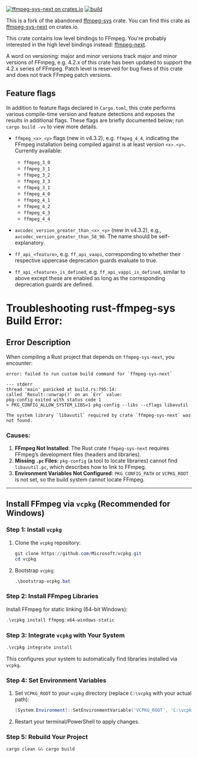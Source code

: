 [![ffmpeg-sys-next on crates.io](https://img.shields.io/crates/v/ffmpeg-sys-next?cacheSeconds=3600)](https://crates.io/crates/ffmpeg-sys-next)
[![build](https://github.com/zmwangx/rust-ffmpeg-sys/workflows/build/badge.svg)](https://github.com/zmwangx/rust-ffmpeg-sys/actions)

This is a fork of the abandoned [ffmpeg-sys](https://github.com/meh/rust-ffmpeg-sys) crate. You can find this crate as [ffmpeg-sys-next](https://crates.io/crates/ffmpeg-sys-next) on crates.io.

This crate contains low level bindings to FFmpeg. You're probably interested in the high level bindings instead: [ffmpeg-next](https://github.com/zmwangx/rust-ffmpeg).

A word on versioning: major and minor versions track major and minor versions of FFmpeg, e.g. 4.2.x of this crate has been updated to support the 4.2.x series of FFmpeg. Patch level is reserved for bug fixes of this crate and does not track FFmpeg patch versions.

## Feature flags

In addition to feature flags declared in `Cargo.toml`, this crate performs various compile-time version and feature detections and exposes the results in additional flags. These flags are briefly documented below; run `cargo build -vv` to view more details.

- `ffmpeg_<x>_<y>` flags (new in v4.3.2), e.g. `ffmpeg_4_4`, indicating the FFmpeg installation being compiled against is at least version `<x>.<y>`. Currently available:

  - `ffmpeg_3_0`
  - `ffmpeg_3_1`
  - `ffmpeg_3_2`
  - `ffmpeg_3_3`
  - `ffmpeg_3_1`
  - `ffmpeg_4_0`
  - `ffmpeg_4_1`
  - `ffmpeg_4_2`
  - `ffmpeg_4_3`
  - `ffmpeg_4_4`

- `avcodec_version_greater_than_<x>_<y>` (new in v4.3.2), e.g., `avcodec_version_greater_than_58_90`. The name should be self-explanatory.

- `ff_api_<feature>`, e.g. `ff_api_vaapi`, corresponding to whether their respective uppercase deprecation guards evaluate to true.

- `ff_api_<feature>_is_defined`, e.g. `ff_api_vappi_is_defined`, similar to above except these are enabled as long as the corresponding deprecation guards are defined.

# Troubleshooting rust-ffmpeg-sys Build Error:

## Error Description

When compiling a Rust project that depends on `ffmpeg-sys-next`, you encounter:

```text
error: failed to run custom build command for `ffmpeg-sys-next`

--- stderr
thread 'main' panicked at build.rs:795:14:
called `Result::unwrap()` on an `Err` value:
pkg-config exited with status code 1
> PKG_CONFIG_ALLOW_SYSTEM_LIBS=1 pkg-config --libs --cflags libavutil

The system library `libavutil` required by crate `ffmpeg-sys-next` was not found.
```

### Causes:

1. **FFmpeg Not Installed**: The Rust crate `ffmpeg-sys-next` requires FFmpeg’s development files (headers and libraries).
2. **Missing `.pc` Files**: `pkg-config` (a tool to locate libraries) cannot find `libavutil.pc`, which describes how to link to FFmpeg.
3. **Environment Variables Not Configured**: `PKG_CONFIG_PATH` or `VCPKG_ROOT` is not set, so the build system cannot locate FFmpeg.

---

## Install FFmpeg via `vcpkg` (Recommended for Windows)

### Step 1: Install `vcpkg`

1. Clone the `vcpkg` repository:
   ```powershell
   git clone https://github.com/Microsoft/vcpkg.git
   cd vcpkg
   ```
2. Bootstrap `vcpkg`:
   ```powershell
   .\bootstrap-vcpkg.bat
   ```

### Step 2: Install FFmpeg Libraries

Install FFmpeg for static linking (64-bit Windows):

```powershell
.\vcpkg install ffmpeg:x64-windows-static
```

### Step 3: Integrate `vcpkg` with Your System

```powershell
.\vcpkg integrate install
```

This configures your system to automatically find libraries installed via `vcpkg`.

### Step 4: Set Environment Variables

1. Set `VCPKG_ROOT` to your `vcpkg` directory (replace `C:\vcpkg` with your actual path):
   ```powershell
   [System.Environment]::SetEnvironmentVariable('VCPKG_ROOT', 'C:\vcpkg', 'User')
   ```
2. Restart your terminal/PowerShell to apply changes.

### Step 5: Rebuild Your Project

```powershell
cargo clean && cargo build
```
